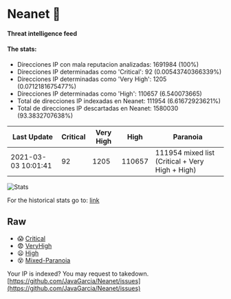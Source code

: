 # Neanet :hocho:
#### Threat intelligence feed
#### The stats:

- Direcciones IP con mala reputacion analizadas: 1691984 (100%)
- Direcciones IP determinadas como 'Critical':  92 (0.00543740366339%)
- Direcciones IP determinadas como 'Very High':  1205 (0.0712181675477%)
- Direcciones IP determinadas como 'High':  110657 (6.540073665)
- Total de direcciones IP indexadas en Neanet:  111954 (6.61672923621%)
- Total de direcciones IP descartadas en Neanet:  1580030 (93.3832707638%)

| Last Update | Critical | Very High | High | Paranoia |
| --- | --- | --- | --- | --- |
| 2021-03-03 10:01:41 | 92 | 1205 | 110657 | 111954 mixed list (Critical + Very High + High)|

![Stats](https://docs.google.com/spreadsheets/d/e/2PACX-1vSnaNMIXVabIpDJjufMlzH7poXnshF3mgd8Is1g9ytUEzVsP5my4Trn8f-xkoLLQ38xpL3HtmUexLo6/pubchart?oid=501124687&format=image)

For the historical stats go to: [link](/stats.csv)
## Raw
- :scream: [Critical](https://raw.githubusercontent.com/JavaGarcia/Neanet/master/blacklists/neanet_critical.txt)
- :fearful: [VeryHigh](https://raw.githubusercontent.com/JavaGarcia/Neanet/master/blacklists/neanet_veryHigh.txtt)
- :frowning: [High](https://raw.githubusercontent.com/JavaGarcia/Neanet/master/blacklists/neanet_high.txt)
- :dizzy_face: [Mixed-Paranoia](https://raw.githubusercontent.com/JavaGarcia/Neanet/master/blacklists/neanet_all.txt)


Your IP is indexed? You may request to takedown. [https://github.com/JavaGarcia/Neanet/issues](https://github.com/JavaGarcia/Neanet/issues)

















































































































































































































































































































































































































































































































































































































































































































































































































































































































































































































































































































































































































































































































































































































































































































































































































































































































































































































































































































































































































































































































































































































































































































































































































































































































































































































































































































































































































































































































































































































































































































































































































































































































































































































































































































































































































































































































































































































































































































































































































































































































































































































































































































































































































































































































































































































































































































































































